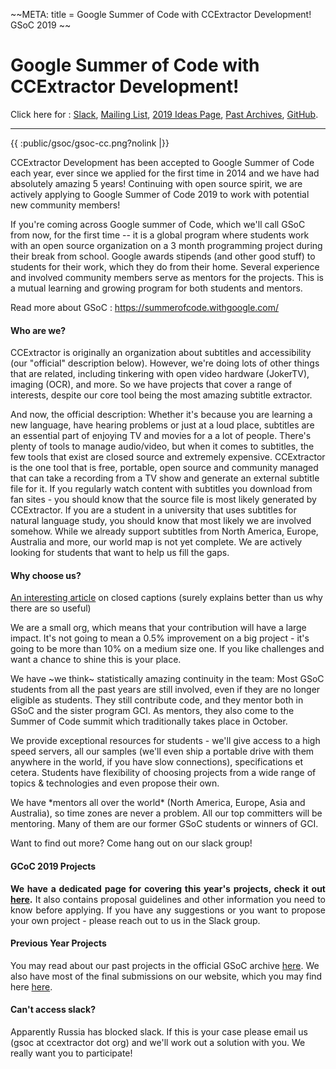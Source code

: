 \~\~META: title = Google Summer of Code with CCExtractor Development!
GSoC 2019 \~\~

# Google Summer of Code with CCExtractor Development!

Click here for : [Slack](public/general/support), [Mailing
List](https://groups.google.com/forum/#!forum/ccextractor-dev),
[2019 Ideas
Page](https://ccextractor.org/public/gsoc/ideas_page_for_summer_of_code_2019),
[Past
Archives](https://summerofcode.withgoogle.com/archive/search/?q=CCExtractor),
[GitHub](https://github.com/CCExtractor/).

------------------------------------------------------------------------

{{ :public/gsoc/gsoc-cc.png?nolink |}}

<text size="18px" align="justify"> CCExtractor Development has been
accepted to Google Summer of Code each year, ever since we applied for
the first time in 2014 and we have had absolutely amazing 5 years!
Continuing with open source spirit, we are actively applying to Google
Summer of Code 2019 to work with potential new community members!
</text>

<text size="18px" align="justify"> If you're coming across Google
summer of Code, which we'll call GSoC from now, for the first time \--
it is a global program where students work with an open source
organization on a 3 month programming project during their break from
school. Google awards stipends (and other good stuff) to students for
their work, which they do from their home. Several experience and
involved community members serve as mentors for the projects. This is a
mutual learning and growing program for both students and mentors.
</text>

<text size="18px" align="justify"> Read more about GSoC :
<https://summerofcode.withgoogle.com/> </text>

#### Who are we?

<text size="18px" align="justify"> CCExtractor is originally an
organization about subtitles and accessibility (our "official"
description below). However, we're doing lots of other things that are
related, including tinkering with open video hardware (JokerTV), imaging
(OCR), and more. So we have projects that cover a range of interests,
despite our core tool being the most amazing subtitle extractor. </text>

<text size="18px" align="justify"> And now, the official description:
Whether it's because you are learning a new language, have hearing
problems or just at a loud place, subtitles are an essential part of
enjoying TV and movies for a a lot of people. There's plenty of tools
to manage audio/video, but when it comes to subtitles, the few tools
that exist are closed source and extremely expensive. CCExtractor is the
one tool that is free, portable, open source and community managed that
can take a recording from a TV show and generate an external subtitle
file for it. If you regularly watch content with subtitles you download
from fan sites - you should know that the source file is most likely
generated by CCExtractor. If you are a student in a university that uses
subtitles for natural language study, you should know that most likely
we are involved somehow. While we already support subtitles from North
America, Europe, Australia and more, our world map is not yet complete.
We are actively looking for students that want to help us fill the gaps.
</text>

#### Why choose us?

<text size="18px" align="justify">[An interesting
article](https://medium.com/s/the-upgrade/why-gen-z-loves-closed-captioning-ec4e44b8d02f)
on closed captions (surely explains better than us why there are so
useful) </text>

<text size="18px" align="justify"> We are a small org, which means that
your contribution will have a large impact. It's not going to mean a
0.5% improvement on a big project - it's going to be more than 10% on a
medium size one. If you like challenges and want a chance to shine this
is your place. </text>

<text size="18px" align="justify"> We have \~we think\~ statistically
amazing continuity in the team: Most GSoC students from all the past
years are still involved, even if they are no longer eligible as
students. They still contribute code, and they mentor both in GSoC and
the sister program GCI. As mentors, they also come to the Summer of Code
summit which traditionally takes place in October. </text>

<text size="18px" align="justify"> We provide exceptional resources for
students - we'll give access to a high speed servers, all our samples
(we'll even ship a portable drive with them anywhere in the world, if
you have slow connections), specifications et cetera. Students have
flexibility of choosing projects from a wide range of topics &
technologies and even propose their own. </text>

<text size="18px" align="justify"> We have \*mentors all over the
world\* (North America, Europe, Asia and Australia), so time zones are
never a problem. All our top committers will be mentoring. Many of them
are our former GSoC students or winners of GCI. </text>

<text size="18px" align="justify"> Want to find out more? Come hang out
on our slack group! </text>

#### GCoC 2019 Projects

<text size="18px" align="justify">

 **We have a dedicated page for covering this year's projects,
        check it out
        [here](public/gsoc/ideas_page_for_summer_of_code_2019).**
        It also contains proposal guidelines and other information you
        need to know before applying. If you have any suggestions or you
        want to propose your own project - please reach out to us in the
        Slack group.

</text>

#### Previous Year Projects

<text size="18px" align="justify"> You may read about our past projects
in the official GSoC archive
[here](https://summerofcode.withgoogle.com/archive/search/?q=CCExtractor).
We also have most of the final submissions on our website, which you may
find here
[here](https://ccextractor.org/#gsoc_students_project_report).
</text>

#### Can't access slack?

<text size="18px" align="justify"> Apparently Russia has blocked slack.
If this is your case please email us (gsoc at ccextractor dot org) and
we'll work out a solution with you. We really want you to participate!
</text>
